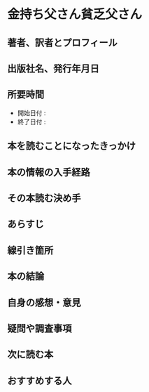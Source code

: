 # 金持ち父さん貧乏父さん

## 著者、訳者とプロフィール

## 出版社名、発行年月日

## 所要時間

- 開始日付 :
- 終了日付 :

## 本を読むことになったきっかけ

## 本の情報の入手経路

## その本読む決め手

## あらすじ

## 線引き箇所

## 本の結論

## 自身の感想・意見

## 疑問や調査事項

## 次に読む本

## おすすめする人

